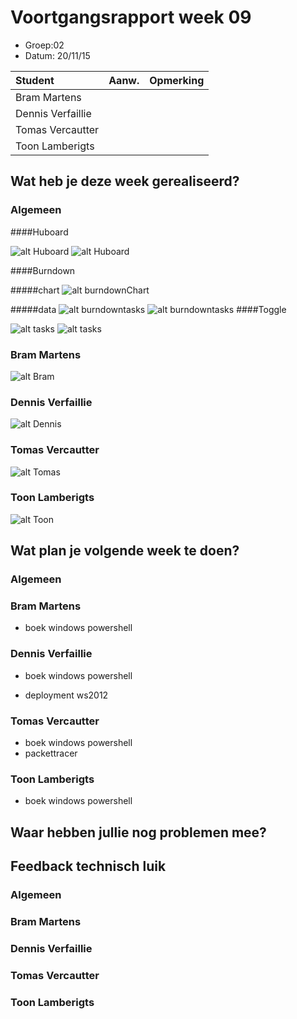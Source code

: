 # Voortgangsrapport week 09

* Groep:02
* Datum: 20/11/15

| Student  | Aanw. | Opmerking |
| :---     | :---  | :---      |
| Bram Martens |       |           |
| Dennis Verfaillie |       |           |
| Tomas Vercautter |       |           |
| Toon Lamberigts |       |           |

## Wat heb je deze week gerealiseerd?

### Algemeen

####Huboard

![alt Huboard](images/huboard/week09.1.PNG)
![alt Huboard](images/huboard/week09.2.PNG)

####Burndown

#####chart
![alt burndownChart](images/week09/burndown/chart.PNG)

#####data
![alt burndowntasks](images/week09/burndown/tasks1.PNG)
![alt burndowntasks](images/week09/burndown/tasks1.PNG)
####Toggle

![alt tasks](images/week09/tasks1.PNG)
![alt tasks](images/week09/tasks2.PNG)

### Bram Martens

![alt Bram](images/week09/bram.PNG)

### Dennis Verfaillie

![alt Dennis](images/week09/dennis.PNG)

### Tomas Vercautter

![alt Tomas](images/week09/tomas.PNG)

### Toon Lamberigts

![alt Toon](images/week09/toon.PNG)

## Wat plan je volgende week te doen?

### Algemeen
### Bram Martens
* boek windows powershell


### Dennis Verfaillie 
* boek windows powershell
 
* deployment ws2012

### Tomas Vercautter
* boek windows powershell
* packettracer

### Toon Lamberigts
* boek windows powershell

## Waar hebben jullie nog problemen mee?

## Feedback technisch luik

### Algemeen

### Bram Martens
### Dennis Verfaillie
### Tomas Vercautter
### Toon Lamberigts


